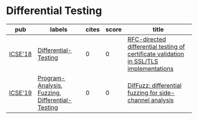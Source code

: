 # Differential Testing

|pub|labels|cites|score|title|
|---|------|-----|-----|-----|
|[ICSE'18](https://dblp.org/db/conf/icse/icse2018.html)|[Differential-Testing](Differential-Testing.md)|0|0|[RFC-directed differential testing of certificate validation in SSL/TLS implementations](https://scholar.google.com/scholar?q=RFC-directed+differential+testing+of+certificate+validation+in+SSL/TLS+implementations)|
|[ICSE'19](https://dblp.org/db/conf/icse/icse2019.html)|[Program-Analysis](Program-Analysis.md), [Fuzzing](Fuzzing.md), [Differential-Testing](Differential-Testing.md)|0|0|[DifFuzz: differential fuzzing for side-channel analysis](https://scholar.google.com/scholar?q=DifFuzz%3A+differential+fuzzing+for+side-channel+analysis)|
